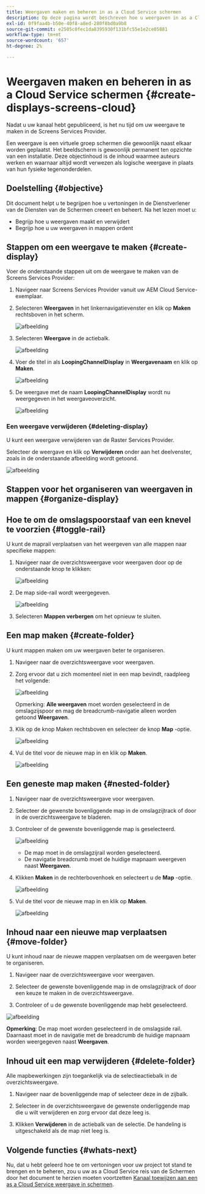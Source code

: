 ```yaml
---
title: Weergaven maken en beheren in as a Cloud Service schermen
description: Op deze pagina wordt beschreven hoe u weergaven in as a Cloud Service schermen maakt en beheert.
exl-id: 0f9faa4b-b50e-40f8-a8ed-280f8bd0a9b8
source-git-commit: e2505c0fec1da8395930f131bfc55e1e2ce05881
workflow-type: tm+mt
source-wordcount: '657'
ht-degree: 2%

---
```


# Weergaven maken en beheren in as a Cloud Service schermen {#create-displays-screens-cloud}

Nadat u uw kanaal hebt gepubliceerd, is het nu tijd om uw weergave te maken in de Screens Services Provider.

Een weergave is een virtuele groep schermen die gewoonlijk naast elkaar worden geplaatst. Het beeldscherm is gewoonlijk permanent ten opzichte van een installatie. Deze objectinhoud is de inhoud waarmee auteurs werken en waarnaar altijd wordt verwezen als logische weergave in plaats van hun fysieke tegenonderdelen.

## Doelstelling {#objective}

Dit document helpt u te begrijpen hoe u vertoningen in de Dienstverlener van de Diensten van de Schermen creeert en beheert. Na het lezen moet u:

* Begrijp hoe u weergaven maakt en verwijdert
* Begrijp hoe u uw weergaven in mappen ordent

## Stappen om een weergave te maken {#create-display}

Voer de onderstaande stappen uit om de weergave te maken van de Screens Services Provider:

1. Navigeer naar Screens Services Provider vanuit uw AEM Cloud Service-exemplaar.
1. Selecteren **Weergaven** in het linkernavigatievenster en klik op **Maken** rechtsboven in het scherm.

   ![afbeelding](/help/screens-cloud/assets/display/disp-1.png)

1. Selecteren **Weergave** in de actiebalk.

   ![afbeelding](/help/screens-cloud/assets/display/disp-2.png)

1. Voer de titel in als **LoopingChannelDisplay** in **Weergavenaam** en klik op **Maken**.

   ![afbeelding](/help/screens-cloud/assets/display/disp3.png)

1. De weergave met de naam **LoopingChannelDisplay** wordt nu weergegeven in het weergaveoverzicht.

   ![afbeelding](/help/screens-cloud/assets/display/disp-4.png)

### Een weergave verwijderen {#deleting-display}

U kunt een weergave verwijderen van de Raster Services Provider.

Selecteer de weergave en klik op **Verwijderen** onder aan het deelvenster, zoals in de onderstaande afbeelding wordt getoond.

![afbeelding](/help/screens-cloud/assets/display/disp-5.png)

## Stappen voor het organiseren van weergaven in mappen {#organize-display}

## Hoe te om de omslagspoorstaaf van een knevel te voorzien {#toggle-rail}

U kunt de maprail verplaatsen van het weergeven van alle mappen naar specifieke mappen:

1. Navigeer naar de overzichtsweergave voor weergaven door op de onderstaande knop te klikken:

   ![afbeelding](/help/screens-cloud/assets/display/display-inventory.png)

1. De map side-rail wordt weergegeven.

   ![afbeelding](/help/screens-cloud/assets/display/toggle-rail.png)

1. Selecteren **Mappen verbergen** om het opnieuw te sluiten.

## Een map maken {#create-folder}

U kunt mappen maken om uw weergaven beter te organiseren.

1. Navigeer naar de overzichtsweergave voor weergaven.
1. Zorg ervoor dat u zich momenteel niet in een map bevindt, raadpleeg het volgende:

   ![afbeelding](/help/screens-cloud/assets/display/verify-view.png)

   Opmerking: **Alle weergaven** moet worden geselecteerd in de omslagzijspoor en mag de breadcrumb-navigatie alleen worden getoond **Weergaven**.

1. Klik op de knop Maken rechtsboven en selecteer de knop **Map** -optie.

   ![afbeelding](/help/screens-cloud/assets/display/Createfolder.png)

1. Vul de titel voor de nieuwe map in en klik op **Maken**.

   ![afbeelding](/help/screens-cloud/assets/display/Createfolder2.png)

## Een geneste map maken {#nested-folder}

1. Navigeer naar de overzichtsweergave voor weergaven.

1. Selecteer de gewenste bovenliggende map in de omslagzijtrack of door in de overzichtsweergave te bladeren.
1. Controleer of de gewenste bovenliggende map is geselecteerd.

   ![afbeelding](/help/screens-cloud/assets/display/Nestedview.png)

   * De map moet in de omslagzijrail worden geselecteerd.
   * De navigatie breadcrumb moet de huidige mapnaam weergeven naast **Weergaven**.

1. Klikken  **Maken**  in de rechterbovenhoek en selecteert u de **Map** -optie.

   ![afbeelding](/help/screens-cloud/assets/display/Createfolder.png)

1. Vul de titel voor de nieuwe map in en klik op **Maken**.

   ![afbeelding](/help/screens-cloud/assets/display/Createfolder2.png)

## Inhoud naar een nieuwe map verplaatsen {#move-folder}

U kunt inhoud naar de nieuwe mappen verplaatsen om de weergaven beter te organiseren.

1. Navigeer naar de overzichtsweergave voor weergaven.

1. Selecteer de gewenste bovenliggende map in de omslagzijtrack of door een keuze te maken in de overzichtsweergave.

1. Controleer of u de gewenste bovenliggende map hebt geselecteerd.

![afbeelding](/help/screens-cloud/assets/display/movetofolder.png)

**Opmerking**: De map moet worden geselecteerd in de omslagside rail. Daarnaast moet in de navigatie met de breadcrumb de huidige mapnaam worden weergegeven naast **Weergaven**.

## Inhoud uit een map verwijderen {#delete-folder}

Alle mapbewerkingen zijn toegankelijk via de selectieactiebalk in de overzichtsweergave.

1. Navigeer naar de bovenliggende map of selecteer deze in de zijbalk.

1. Selecteer in de overzichtsweergave de gewenste onderliggende map die u wilt verwijderen en zorg ervoor dat deze leeg is.

1. Klikken **Verwijderen** in de actiebalk van de selectie. De handeling is uitgeschakeld als de map niet leeg is.


## Volgende functies {#whats-next}

Nu, dat u hebt geleerd hoe te om vertoningen voor uw project tot stand te brengen en te beheren, zou u uw as a Cloud Service reis van de Schermen door het document te herzien moeten voortzetten [Kanaal toewijzen aan een as a Cloud Service weergave in schermen](https://experienceleague.adobe.com/docs/experience-manager-cloud-service/screens-as-cloud-service/create-content/assigning-channels-to-display.html?lang=en).
